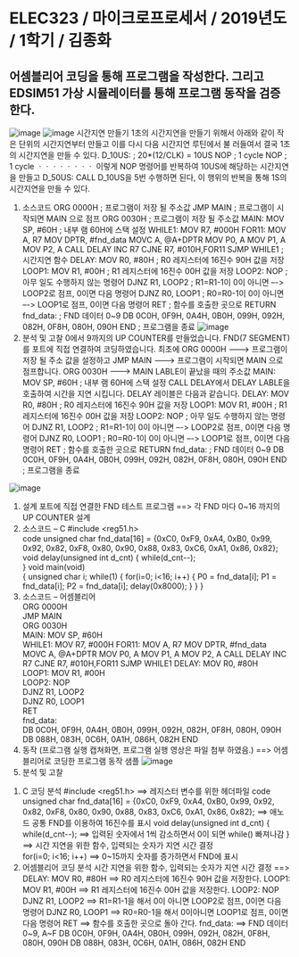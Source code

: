 # ELEC323 / 마이크로프로세서 / 2019년도 / 1학기 / 김종화
## 어셈블리어 코딩을 통해 프로그램을 작성한다. 그리고 EDSIM51 가상 시뮬레이터를 통해 프로그램 동작을 검증한다.

![image](https://user-images.githubusercontent.com/58419421/99379121-9c625080-290b-11eb-9c22-7526c9e4f4ed.png)
![image](https://user-images.githubusercontent.com/58419421/99379904-99b42b00-290c-11eb-824d-0301ad0387b6.png)
시간지연 만들기
1초의 시간지연을 만들기 위해서 아래와 같이 작은 단위의 시간지연부터 만들고 이를 다시 다음 시간지연 루틴에서 불
러들여서 결국 1초의 시간지연을 만들 수 있다. D_10US: ; 20*(12/CLK) = 10US
NOP ; 1 cycle
NOP ; 1 cycle ㆍㆍㆍㆍㆍㆍㆍㆍ
이렇게 NOP 명령어를 반복하여 10US에 해당하는 시간지연을 만들고
D_50US:
CALL D_10US을 5번 수행하면 된다, 이 행위의 반복을 통해 1S의 시간지연을 만들 수 있다.

1) 소스코드
ORG 0000H ; 프로그램이 저장 될 주소값
JMP MAIN ; 프로그램이 시작되면 MAIN 으로 점프
ORG 0030H ; 프로그램이 저장 될 주소값
MAIN: MOV SP, #60H ; 내부 램 60H에 스택 설정
WHILE1: MOV R7, #000H
FOR11: MOV A, R7
 MOV DPTR, #fnd_data
 MOVC A, @A+DPTR
 MOV P0, A
 MOV P1, A
 MOV P2, A
 CALL DELAY
 INC R7
 CJNE R7, #010H,FOR11
 SJMP WHILE1
; 시간지연 함수
DELAY: MOV R0, #80H ; R0 레지스터에 16진수 90H 값을 저장
LOOP1: MOV R1, #00H ; R1 레지스터에 16진수 00H 값을 저장
LOOP2: NOP ; 아무 일도 수행하지 않는 명령어
 DJNZ R1, LOOP2 ; R1=R1-1이 0이 아니면 –-> LOOP2로 점프, 0이면 다음 명령어
 DJNZ R0, LOOP1 ; R0=R0-1이 0이 아니면 –-> LOOP1로 점프, 0이면 다음 명령어
 RET ; 함수를 호출한 곳으로 RETURN
fnd_data: ; FND 데이터 0~9
 DB 0C0H, 0F9H, 0A4H, 0B0H, 099H, 092H, 082H, 0F8H, 080H, 090H
 END ; 프로그램을 종료
![image](https://user-images.githubusercontent.com/58419421/99380169-edbf0f80-290c-11eb-9c0c-500af6eaf6bf.png)
3) 분석 및 고찰
0에서 9까지의 UP COUNTER를 만들었습니다. FND(7 SEGMENT)를 포트에 직접 연결하여 코딩하였습니다. 최초에 ORG 0000H –--> 프로그램이 저장 될 주소 값을 설정하고
JMP MAIN –--> 프로그램이 시작되면 MAIN 으로 점프합니다. ORG 0030H ---> MAIN LABLE이 끝났을 때의 주소값
MAIN: MOV SP, #60H ; 내부 램 60H에 스택 설정
CALL DELAY에서 DELAY LABLE을 호출하여 시간을 지연 시킵니다. DELAY 레이블은 다음과 같습니다. DELAY: MOV R0, #80H ; R0 레지스터에 16진수 90H 값을 저장
LOOP1: MOV R1, #00H ; R1 레지스터에 16진수 00H 값을 저장
LOOP2: NOP ; 아무 일도 수행하지 않는 명령어
 DJNZ R1, LOOP2 ; R1=R1-1이 0이 아니면 –-> LOOP2로 점프, 0이면 다음 명령어
 DJNZ R0, LOOP1 ; R0=R0-1이 0이 아니면 –-> LOOP1로 점프, 0이면 다음 명령어
 RET ; 함수를 호출한 곳으로 RETURN
fnd_data: ; FND 데이터 0~9
 DB 0C0H, 0F9H, 0A4H, 0B0H, 099H, 092H, 082H, 0F8H, 080H, 090H
 END ; 프로그램을 종료

 ![image](https://user-images.githubusercontent.com/58419421/99379154-a71ce580-290b-11eb-8bbc-a624c03867d9.png)
 1) 설계
포트에 직접 연결한 FND 테스트 프로그램 ==> 각 FND 마다 0~16 까지의 UP COUNTER 설계
2) 소스코드 – C
#include <reg51.h>             
code unsigned char fnd_data[16] = {0xC0, 0xF9, 0xA4, 0xB0, 0x99, 0x92, 0x82, 0xF8,
                                    0x80, 0x90, 0x88, 0x83, 0xC6, 0xA1, 0x86, 0x82};
void delay(unsigned int d_cnt)
{
      while(d_cnt--);         
}
void main(void)                  
{
      unsigned char i;
      while(1)
      {
              for(i=0; i<16; i++)
              {
                      P0 = fnd_data[i]; 
                      P1 = fnd_data[i];
                      P2 = fnd_data[i]; 
                      delay(0x8000);
              }
      }
}
3) 소스코드 – 어셈블리어      
               ORG 0000H        
               JMP MAIN                                  
       ORG 0030H                           
MAIN:  MOV SP, #60H                      
WHILE1: MOV     R7, #000H
FOR11:  MOV     A, R7
        MOV     DPTR, #fnd_data
        MOVC    A, @A+DPTR
        MOV     P0, A
        MOV     P1, A
        MOV     P2, A
        CALL   DELAY
        INC     R7
        CJNE    R7, #010H,FOR11
        SJMP    WHILE1
DELAY:   MOV R0, #80H          
LOOP1:   MOV R1, #00H           
LOOP2:   NOP                       
              DJNZ R1, LOOP2        
              DJNZ R0, LOOP1        
              RET                           
fnd_data:                               
        DB  0C0H, 0F9H, 0A4H, 0B0H, 099H, 092H, 082H, 0F8H, 080H, 090H
        DB  088H, 083H, 0C6H, 0A1H, 086H, 082H
          END                       
4) 동작 (프로그램 실행 캡쳐화면, 프로그램 실행 영상은 파일 첨부 하였음.)
==> 어셈블리어로 코딩한 프로그램 동작 샘플
![image](https://user-images.githubusercontent.com/58419421/99379562-33c7a380-290c-11eb-8f20-9c527bfcbdf5.png)
5) 분석 및 고찰
1. C 코딩 분석
#include <reg51.h> ==> 레지스터 변수를 위한 헤더파일
code unsigned char fnd_data[16] = {0xC0, 0xF9, 0xA4, 0xB0, 0x99, 0x92, 0x82, 0xF8,
                                    0x80, 0x90, 0x88, 0x83, 0xC6, 0xA1, 0x86, 0x82};
==> 애노드 공통 FND를 이용하여 16진수를 표시
void delay(unsigned int d_cnt)
{
      while(d_cnt--);  ==> 입력된 숫자에서 1씩 감소하면서 0이 되면 while() 빠져나감
}
==> 시간 지연을 위한 함수, 입력되는 숫자가 지연 시간 결정  
for(i=0; i<16; i++) ==> 0~15까지 숫자를 증가하면서 FND에 표시
2. 어셈블리어 코딩 분석
시간 지연을 위한 함수, 입력되는 숫자가 지연 시간 결정 ==>
DELAY:   MOV R0, #80H            ==> R0 레지스터에 16진수 90H 값을 저장한다. LOOP1:   MOV R1, #00H            ==> R1 레지스터에 16진수 00H 값을 저장한다. LOOP2:   NOP                          
              DJNZ R1, LOOP2         ==> R1=R1-1을 해서 0이 아니면 LOOP2로 점프, 0이면 다음 명령어 
              DJNZ R0, LOOP1         ==> R0=R0-1을 해서 0이아니면 LOOP1로 점프, 0이면 다음 명령어
              RET                            ==> 함수를 호출한 곳으로 돌아 간다. fnd_data:                                   ==> FND 데이터 0~9, A~F
        DB  0C0H, 0F9H, 0A4H, 0B0H, 099H, 092H, 082H, 0F8H, 080H, 090H
        DB  088H, 083H, 0C6H, 0A1H, 086H, 082H
          END        


